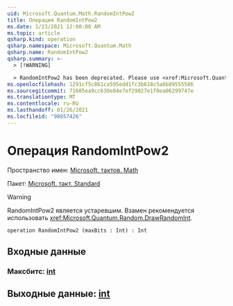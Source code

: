 ```yaml
---
uid: Microsoft.Quantum.Math.RandomIntPow2
title: Операция RandomIntPow2
ms.date: 1/23/2021 12:00:00 AM
ms.topic: article
qsharp.kind: operation
qsharp.namespace: Microsoft.Quantum.Math
qsharp.name: RandomIntPow2
qsharp.summary: >-
  > [!WARNING]

  > RandomIntPow2 has been deprecated. Please use <xref:Microsoft.Quantum.Random.DrawRandomInt> instead.
ms.openlocfilehash: 1291cf5c861ca595edd1fc3b618c5a6b89555586
ms.sourcegitcommit: 71605ea9cc630e84e7ef29027e1f0ea06299747e
ms.translationtype: MT
ms.contentlocale: ru-RU
ms.lasthandoff: 01/26/2021
ms.locfileid: "98857426"
---
```

# <a name="randomintpow2-operation"></a>Операция RandomIntPow2

Пространство имен: [Microsoft. тактов. Math](xref:Microsoft.Quantum.Math)

Пакет: [Microsoft. такт. Standard](https://nuget.org/packages/Microsoft.Quantum.Standard)


> [!WARNING]
> RandomIntPow2 является устаревшим. Взамен рекомендуется использовать <xref:Microsoft.Quantum.Random.DrawRandomInt>.



```qsharp
operation RandomIntPow2 (maxBits : Int) : Int
```


## <a name="input"></a>Входные данные

### <a name="maxbits--int"></a>Максбитс: [int](xref:microsoft.quantum.lang-ref.int)





## <a name="output--int"></a>Выходные данные: [int](xref:microsoft.quantum.lang-ref.int)

